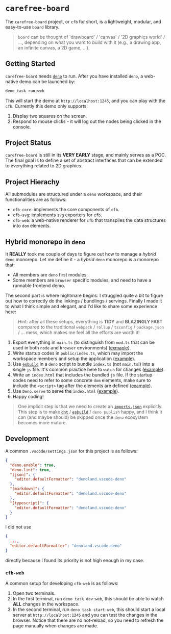 # `carefree-board`

The `carefree-board` project, or `cfb` for short, is a lightweight, modular, and
easy-to-use `board` library.

> `board` can be thought of 'drawboard' / 'canvas' / '2D graphics world' / ..., depending
> on what you want to build with it (e.g., a drawing app, an infinite canvas, a 2D game,
> ...).

## Getting Started

`carefree-board` needs [`deno`](https://deno.com/) to run. After you have installed
`deno`, a web-native demo can be launched by:

```bash
deno task run:web
```

This will start the demo at `http://localhost:1245`, and you can play with the `cfb`.
Currently this demo only supports:

1. Display two squares on the screen.
2. Respond to mouse clicks - it will log out the nodes being clicked in the console.

## Project Status

`carefree-board` is still in its **VERY EARLY** stage, and mainly serves as a POC. The
final goal is to define a set of abstract interfaces that can be extended to everything
related to 2D graphics.

## Project Hierachy

All submodules are structured under a `deno` workspace, and their functionalities are as
follows:

- `cfb-core`: implements the core components of `cfb`.
- `cfb-svg`: implements `svg` exporters for `cfb`.
- `cfb-web`: a web-native renderer for `cfb` that transpiles the data structures into
  `dom` elements.

## Hybrid monorepo in `deno`

It **REALLY** took me couple of days to figure out how to manage a _hybrid_ `deno`
monorepo. Let me define it - a _hybrid_ `deno` monorepo is a monorepo that:

- All members are `deno` first modules.
- Some members are `browser` specific modules, and need to have a runnable frontend demo.

The second part is where nightmare begins. I struggled quite a bit to figure out how to
correctly do the linkings / bundlings / servings. Finally I made it to what I think
simple and elegant, and I'd like to share some experience here:

> Hint: after all these setups, everything is **TIDY** and **BLAZINGLY FAST** compared to
> the traditional `webpack` / `rollup` / `tsconfig` / `package.json` / ... mess, which
> makes me feel all the efforts are worth it!

1. Export everything in `main.ts` (to distinguish from `mod.ts` that can be used in both
   `node` and `browser` environments) ([exmaple](./cfb-web/main.ts)).
2. Write startup codes in `public/index.ts`, which may import the workspace members and
   setup the application ([example](./cfb-web/public/index.ts)).
3. Use [`esbuild`](https://github.com/evanw/esbuild) in a `deno` script to bundle
   `index.ts` (not `main.ts`!) into a single `js` file. It's common practice here to
   `watch` for changes ([example](./scripts/web/dev_web.ts)).
4. Write an `index.html` that includes the bundled `js` file. If the startup codes need
   to refer to some concrete `dom` elements, make sure to include the `<script>` tag
   after the elements are defined ([example](./cfb-web/public/index.html)).
5. Use `Deno.serve` to serve the `index.html` ([example](./scripts/web/serve_web.ts)).
6. Happy coding!

> One implicit step is that we need to create an [`imports.json`](./imports.json)
> explicitly. This step is to make [`dnt`](https://github.com/denoland/dnt) /
> [`esbuild`](https://github.com/evanw/esbuild) / `deno publish` happy, and I think it
> can (and maybe should) be skipped once the `deno` ecosystem becomes more mature.

## Development

A common `.vscode/settings.json` for this project is as follows:

```json
{
  "deno.enable": true,
  "deno.lint": true,
  "[json]": {
    "editor.defaultFormatter": "denoland.vscode-deno"
  },
  "[markdown]": {
    "editor.defaultFormatter": "denoland.vscode-deno"
  },
  "[typescript]": {
    "editor.defaultFormatter": "denoland.vscode-deno"
  }
}
```

I did not use

```json
{
  ...,
  "editor.defaultFormatter": "denoland.vscode-deno"
}
```

directly because I found its priority is not high enough in my case.

### `cfb-web`

A common setup for developing `cfb-web` is as follows:

1. Open two terminals.
2. In the first terminal, run `deno task dev:web`, this should be able to watch **ALL**
   changes in the workspace.
3. In the second terminal, run `deno task start:web`, this should start a local server at
   `http://localhost:1245` and you can test the changes in the browser. Notice that there
   are no hot-reload, so you need to refresh the page manually when changes are made.

